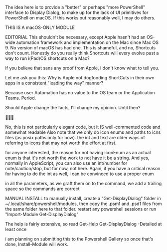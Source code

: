 The idea here is to provide a "better" or perhaps "more PowerShell" interface to Display Dialog, to make up for the lack of UI primitives for PowerShell on macOS. If this works out reasonably well, I may do others.

THIS IS A macOS-ONLY MODULE

EDITORIAL
This shouldn't be necessary, except Apple hasn't had an OS-wide automation framework and implementation on the Mac since Mac OS 9. No version of macOS has had one. This is shameful, and no, Shortcuts don't count. Honestly do you really think Shortcuts will every evolve past a way to run i(Pad)OS shortcuts on a Mac? 

If you believe that sans any proof from Apple, I don't know what to tell you.

Let me ask you this: Why is Apple not dogfooding ShortCuts in their own apps in a consistent "leading the way" manner?

Because user Automation has no value to the OS team or the Application Teams. Period.

Should Apple change the facts, I'll change my opinion. Until then?

🖕🖕🖕

No, this is not particularly elegant code, but it IS well-commented code and somewhat readable
Also note that we only do icon enums and paths to icns files (as posix paths only for now). the int and text are older ways of referring to icons that may not worth the effort at first.

for anyone interested, the reason for not having iconEnum as an actual enum is that it's not worth the work to not have it be a string. And yes, normally in AppleScript, you can also use an int/number for note/caution/stop, but for now, not here. Again, if you have a critical reason for having to do the int as well, i can be convinced to use a proper enum

in all the parameters, as we graft them on to the command, we add a trailing space so the commands are correct

MANUAL INSTALL
to manually install, create a "Get-DisplayDialog" folder in ~/.local/share/powershell/modules, then copy the .psm1 and .psd1 files from the same folder here to that folder. restart any powershell sessions or run "Import-Module Get-DisplayDialog"

The help is fairly extensive, so read Get-Help Get-DisplayDialog -Detailed at least once

i am planning on submitting this to the Powershell Gallery so once that's done, Install-Module will work.